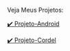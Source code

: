 Veja Meus Projetos:

 <a href="https://jonasjps.github.io/projeto-android/" >✔️ Projeto-Android</a>

 <a href="https://jonasjps.github.io/Projeto-Cordel/">✔️ Projeto-Cordel</a>

 
